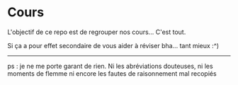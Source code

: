 # Cours

L'objectif de ce repo est de regrouper nos cours... C'est tout.

Si ça a pour effet secondaire de vous aider à réviser bha... tant mieux :^)

---
ps : je ne me porte garant de rien. Ni les abréviations douteuses, ni les moments de flemme ni encore les fautes de raisonnement mal recopiés 

